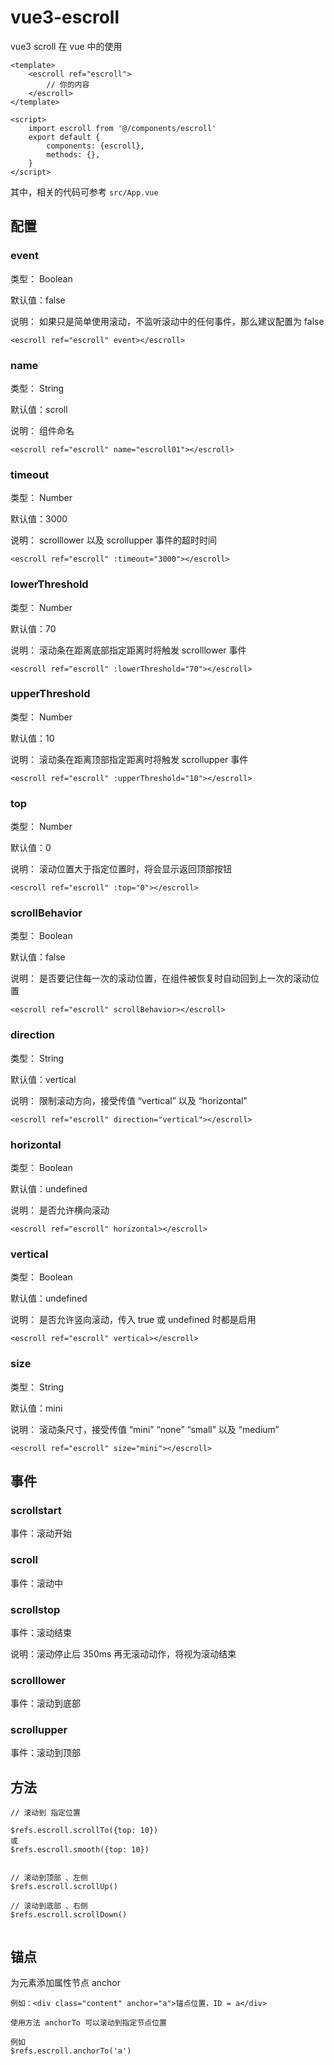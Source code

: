 # vue3-escroll
vue3 scroll 在 vue 中的使用

```
<template>
    <escroll ref="escroll">
        // 你的内容
    </escroll>
</template>

<script>
    import escroll from '@/components/escroll'
    export default {
        components: {escroll},
        methods: {},
    }
</script>
```

其中，相关的代码可参考 `src/App.vue`


## 配置

### event

类型：  Boolean

默认值：false

说明：  如果只是简单使用滚动，不监听滚动中的任何事件，那么建议配置为 false

```
<escroll ref="escroll" event></escroll>
```


### name

类型：  String

默认值：scroll

说明：  组件命名

```
<escroll ref="escroll" name="escroll01"></escroll>
```


### timeout

类型：  Number

默认值：3000

说明：  scrolllower 以及 scrollupper 事件的超时时间

```
<escroll ref="escroll" :timeout="3000"></escroll>
```


### lowerThreshold

类型：  Number

默认值：70

说明：  滚动条在距离底部指定距离时将触发 scrolllower 事件

```
<escroll ref="escroll" :lowerThreshold="70"></escroll>
```


### upperThreshold

类型：  Number

默认值：10

说明：  滚动条在距离顶部指定距离时将触发 scrollupper 事件

```
<escroll ref="escroll" :upperThreshold="10"></escroll>
```


### top

类型：  Number

默认值：0

说明：  滚动位置大于指定位置时，将会显示返回顶部按钮

```
<escroll ref="escroll" :top="0"></escroll>
```


### scrollBehavior

类型：  Boolean

默认值：false

说明：  是否要记住每一次的滚动位置，在组件被恢复时自动回到上一次的滚动位置

```
<escroll ref="escroll" scrollBehavior></escroll>
```


### direction

类型：  String

默认值：vertical

说明：  限制滚动方向，接受传值 “vertical” 以及 “horizontal”

```
<escroll ref="escroll" direction="vertical"></escroll>
```


### horizontal

类型：  Boolean

默认值：undefined

说明：  是否允许横向滚动

```
<escroll ref="escroll" horizontal></escroll>
```


### vertical

类型：  Boolean

默认值：undefined

说明：  是否允许竖向滚动，传入 true 或 undefined 时都是启用

```
<escroll ref="escroll" vertical></escroll>
```


### size

类型：  String

默认值：mini

说明：  滚动条尺寸，接受传值 “mini” “none” “small” 以及 “medium”

```
<escroll ref="escroll" size="mini"></escroll>
```



##  事件


### scrollstart

事件：滚动开始


### scroll

事件：滚动中


### scrollstop

事件：滚动结束

说明：滚动停止后 350ms 再无滚动动作，将视为滚动结束


### scrolllower

事件：滚动到底部


### scrollupper

事件：滚动到顶部



## 方法

```
// 滚动到 指定位置

$refs.escroll.scrollTo({top: 10})
或
$refs.escroll.smooth({top: 10})


// 滚动到顶部 、左侧
$refs.escroll.scrollUp()

// 滚动到底部 、右侧
$refs.escroll.scrollDown()


```


## 锚点

为元素添加属性节点 anchor

```
例如：<div class="content" anchor="a">锚点位置，ID = a</div>

使用方法 anchorTo 可以滚动到指定节点位置

例如
$refs.escroll.anchorTo('a')
```